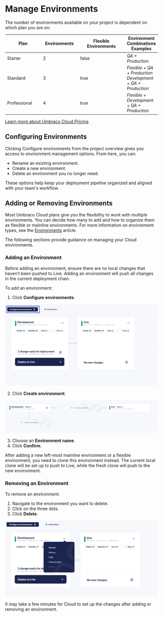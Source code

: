 # Manage Environments

The number of environments available on your project is dependent on which plan you are on:

<table><thead><tr><th width="117">Plan</th><th width="116" data-type="number">Environments</th><th width="167" data-type="checkbox">Flexible Environments</th><th>Environment Combinations Examples</th></tr></thead><tbody><tr><td>Starter</td><td>2</td><td>false</td><td><em>QA + Production</em></td></tr><tr><td>Standard</td><td>3</td><td>true</td><td><em>Flexible + QA + Production</em><br><em>Development + QA + Production</em></td></tr><tr><td>Professional</td><td>4</td><td>true</td><td><em>Flexible + Development + QA + Production</em></td></tr></tbody></table>

[Learn more about Umbraco Cloud Pricing](https://umbraco.com/cloud-pricing/).

## Configuring Environments

Clicking Configure environments from the project overview gives you access to environment management options. From here, you can:

* Rename an existing environment.
* Create a new environment.
* Delete an environment you no longer need.

These options help keep your deployment pipeline organized and aligned with your team's workflow.

## Adding or Removing Environments

Most Umbraco Cloud plans give you the flexibility to work with multiple environments. You can decide how many to add and how to organize them as flexible or mainline environments. For more information on environment types, see the [Environments](../../begin-your-cloud-journey/project-features/environments.md) article.

The following sections provide guidance on managing your Cloud environments.

### Adding an Environment

Before adding an environment, ensure there are no local changes that haven’t been pushed to Live. Adding an environment will push all changes in the current deployment chain.

To add an environment:

1. Click **Configure environments**.

![Adding an environment](../../set-up/images/environments-overview-new.png)

2. Click **Create environment**.

![Create environment](../../set-up/images/create-environment.png)

3. Choose an **Environment name**.
4. Click **Confirm**.

After adding a new left-most mainline environment or a flexible environment, you need to clone this environment instead. The current local clone will be set up to push to Live, while the fresh clone will push to the new environment.

### Removing an Environment

To remove an environment:

1. Navigate to the environment you want to delete.
2. Click on the three dots.
3. Click **Delete**.

![Deleting an environment](../../set-up/images/delete-environment.png)

It may take a few minutes for Cloud to set up the changes after adding or removing an environment.

